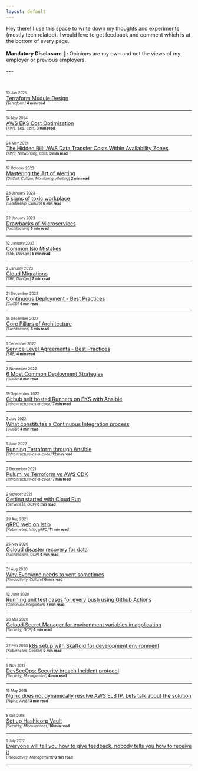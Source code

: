 ```yaml
---
layout: default
---
```

<div class='index-head'>
<p> Hey there! <span class="emoji wave" aria-label="hand wave"></span>
I use this space to write down my thoughts and experiments (mostly tech related). I would love to get feedback and comment which is at the bottom of every page.
<br>
<br>
<b>Mandatory Disclosure &#x1F440;:</b> Opinions are my own and not the views of my employer or previous employers.
</p>
</div>
---

&nbsp;

<sub><sup>10 Jan 2025</sup></sub><br>
[Terraform Module Design](./pages/terraform_module_design.html)<br>
<sub><sup>_[Terraform]_ **4 min read**</sup></sub>

---

<sub><sup>14 Nov 2024</sup></sub><br>
[AWS EKS Cost Optimization](./pages/aws_eks_cost.html)<br>
<sub><sup>_[AWS, EKS, Cost]_ **3 min read**</sup></sub>

---

<sub><sup>24 May 2024</sup></sub><br>
[The Hidden Bill: AWS Data Transfer Costs Within Availability Zones](./pages/aws_data_transfer_cost.html)<br>
<sub><sup>_[AWS, Networking, Cost]_ **3 min read**</sup></sub>

---

<sub><sup>17 October 2023</sup></sub><br>
[Mastering the Art of Alerting](./pages/alerting.html)<br>
<sub><sup>_[OnCall, Culture, Monitoring, Alerting]_ **2 min read**</sup></sub>

---

<sub><sup>23 January 2023</sup></sub><br>
[5 signs of toxic workplace](./pages/toxic-workplace.html)<br>
<sub><sup>_[Leadership, Culture]_ **6 min read**</sup></sub>

---

<sub><sup>22 January 2023</sup></sub><br>
[Drawbacks of Microservices](./pages/microservices-drawbacks.html)<br>
<sub><sup>_[Architecture]_ **6 min read**</sup></sub>

---

<sub><sup>12 January 2023</sup></sub><br>
[Common Isio Mistakes](./pages/istio-mistakes.html)<br>
<sub><sup>_[SRE, DevOps]_ **6 min read**</sup></sub>

---

<sub><sup>2 January 2023</sup></sub><br>
[Cloud Migrations](./pages/cd.html)<br>
<sub><sup>_[SRE, DevOps]_ **7 min read**</sup></sub>

---

<sub><sup>21 December 2022</sup></sub><br>
[Continuous Deployment - Best Practices](./pages/cd.html)<br>
<sub><sup>_[CI/CD]_ **4 min read**</sup></sub>

---

<sub><sup>15 December 2022</sup></sub><br>
[Core Pillars of Architecture](./pages/pillars.html)<br>
<sub><sup>_[Architecture]_ **6 min read**</sup></sub>

---

<sub><sup>1 December 2022</sup></sub><br>
[Service Level Agreements - Best Practices](./pages/sla.html)<br>
<sub><sup>_[SRE]_ **4 min read**</sup></sub>

---

<sub><sup>3 November 2022</sup></sub><br>
[6 Most Common Deployment Strategies](./pages/deployment_types.html)<br>
<sub><sup>_[CI/CD]_ **8 min read**</sup></sub>

---

<sub><sup>19 September 2022</sup></sub><br>
[Github self hosted Runners on EKS with Ansible](./pages/github_runners.html)<br>
<sub><sup>_[Infrastructure-as-a-code]_ **7 min read**</sup></sub>

---

<sub><sup>3 July 2022</sup></sub><br>
[What constitutes a Continuous Integration process](./pages/testing_types.html)<br>
<sub><sup>_[CI/CD]_ **4 min read**</sup></sub>

---

<sub><sup>1 June 2022</sup></sub><br>
[Running Terraform through Ansible](./pages/running_terraform_through_ansible.html)<br>
<sub><sup>_[Infrastructure-as-a-code]_ **12 min read**</sup></sub>

---

<sub><sup>2 December 2021</sup></sub><br>
[Pulumi vs Terroform vs AWS CDK](./pages/pulumi.html)<br>
<sub><sup>_[Infrastructure-as-a-code]_ **7 min read**</sup></sub>

---

<sub><sup>2 October 2021</sup></sub><br>
[Getting started with Cloud Run](./pages/cloud_run.html)<br>
<sub><sup>_[Serverless, GCP]_ **6 min read**</sup></sub>

---

<sub><sup>29 Aug 2021</sup></sub><br>
[gRPC web on Istio](./pages/grpc-web.html)<br>
<sub><sup>_[Kubernetes, Istio, gRPC]_ **11 min read**</sup></sub>

---

<sub><sup>25 Nov 2020</sup></sub><br>
[Gcloud disaster recovery for data](./pages/gcloud_disaster_recovery_data.html)<br>
<sub><sup>_[Architecture, GCP]_ **4 min read**</sup></sub>

---

<sub><sup>31 Aug 2020</sup></sub><br>
[Why Everyone needs to vent sometimes](./pages/everyone_needs_to_vent.html)<br>
<sub><sup>_[Productivity, Culture]_ **6 min read**</sup></sub>

---

<sub><sup>12 June 2020</sup></sub><br>
[Running unit test cases for every push using Github Actions](./pages/github_actions.html)<br>
<sub><sup>_[Continuos Integration]_ **7 min read**</sup></sub>

---

<sub><sup>20 Mar 2020</sup></sub><br>
[Gcloud Secret Manager for environment variables in application](./pages/gcloud_secrets.html)<br>
<sub><sup>_[Security, GCP]_ **4 min read**</sup></sub>

---

<sub><sup>22 Feb 2020</sup></sub> [k8s setup with Skaffold for development environment](./pages/skaffold.html)<br>
<sub><sup>_[Kubernetes, Docker]_ **9 min read**</sup></sub>

---

<sub><sup>9 Nov 2019</sup></sub><br>
[DevSecOps: Security breach Incident protocol](./pages/incident_protocol.html)<br>
<sub><sup>_[Security, Management]_ **4 min read**</sup></sub>

---

<sub><sup>15 May 2019</sup></sub><br>
[Nginx does not dynamically resolve AWS ELB IP. Lets talk about the solution](./pages/nginx_aws_elb_ip.html)<br>
<sub><sup>_[Nginx, AWS]_ **3 min read**</sup></sub> 

---

<sub><sup>8 Oct 2018</sup></sub><br> 
[Set up Hashicorp Vault](./pages/vault.html)<br>
<sub><sup>_[Security, Microservices]_ **10 min read**</sup></sub>

---

<sub><sup>1 July 2017</sup></sub> <br>
[Everyone will tell you how to give feedback, nobody tells you how to receive it](./pages/feedback.html)<br>
<sub><sup>_[Productivity, Management]_ **6 min read**</sup></sub>

---
